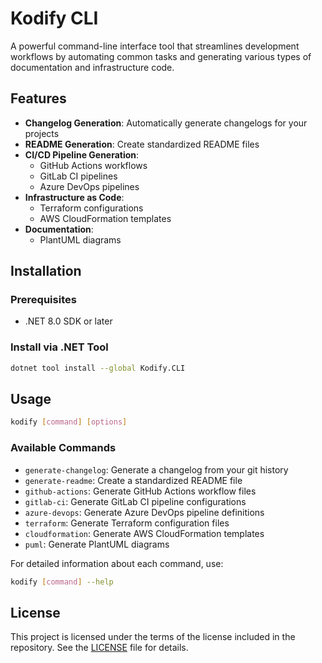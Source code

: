 # Kodify CLI

A powerful command-line interface tool that streamlines development workflows by automating common tasks and generating various types of documentation and infrastructure code.

## Features

- **Changelog Generation**: Automatically generate changelogs for your projects
- **README Generation**: Create standardized README files
- **CI/CD Pipeline Generation**:
  - GitHub Actions workflows
  - GitLab CI pipelines
  - Azure DevOps pipelines
- **Infrastructure as Code**:
  - Terraform configurations
  - AWS CloudFormation templates
- **Documentation**:
  - PlantUML diagrams

## Installation

### Prerequisites

- .NET 8.0 SDK or later

### Install via .NET Tool

```bash
dotnet tool install --global Kodify.CLI
```

## Usage

```bash
kodify [command] [options]
```

### Available Commands

- `generate-changelog`: Generate a changelog from your git history
- `generate-readme`: Create a standardized README file
- `github-actions`: Generate GitHub Actions workflow files
- `gitlab-ci`: Generate GitLab CI pipeline configurations
- `azure-devops`: Generate Azure DevOps pipeline definitions
- `terraform`: Generate Terraform configuration files
- `cloudformation`: Generate AWS CloudFormation templates
- `puml`: Generate PlantUML diagrams

For detailed information about each command, use:

```bash
kodify [command] --help
```

## License

This project is licensed under the terms of the license included in the repository. See the [LICENSE](LICENSE) file for details.

